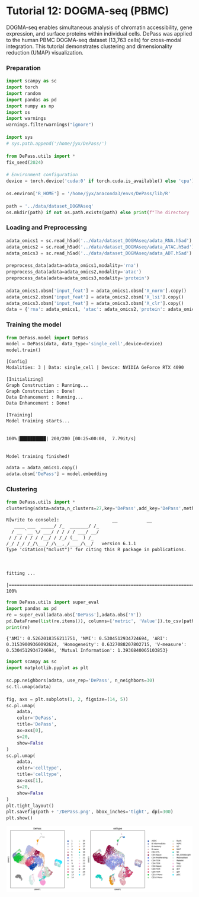 # Tutorial 12: DOGMA-seq (PBMC)

DOGMA-seq enables simultaneous analysis of chromatin accessibility, gene expression, and surface proteins within individual cells. DePass was applied to the human PBMC DOGMA-seq dataset (13,763 cells) for cross-modal integration. This tutorial demonstrates clustering and dimensionality reduction (UMAP) visualization.

### Preparation


```python
import scanpy as sc
import torch
import random
import pandas as pd
import numpy as np
import os
import warnings
warnings.filterwarnings("ignore")

import sys
# sys.path.append('/home/jyx/DePass/')

from DePass.utils import *
fix_seed(2024)  

# Environment configuration
device = torch.device('cuda:0' if torch.cuda.is_available() else 'cpu')

os.environ['R_HOME'] = '/home/jyx/anaconda3/envs/DePass/lib/R'

path = '../data/dataset_DOGMAseq'
os.mkdir(path) if not os.path.exists(path) else print(f"The directory '{path}' already exists.\n")
```

### Loading and Preprocessing


```python
adata_omics1 = sc.read_h5ad('../data/dataset_DOGMAseq/adata_RNA.h5ad')
adata_omics2 = sc.read_h5ad('../data/dataset_DOGMAseq/adata_ATAC.h5ad')
adata_omics3 = sc.read_h5ad('../data/dataset_DOGMAseq/adata_ADT.h5ad')

preprocess_data(adata=adata_omics1,modality='rna')
preprocess_data(adata=adata_omics2,modality='atac')
preprocess_data(adata=adata_omics3,modality='protein')

adata_omics1.obsm['input_feat'] = adata_omics1.obsm['X_norm'].copy()
adata_omics2.obsm['input_feat'] = adata_omics2.obsm['X_lsi'].copy()
adata_omics3.obsm['input_feat'] = adata_omics3.obsm['X_clr'].copy()
data = {'rna': adata_omics1, 'atac': adata_omics2,'protein': adata_omics3}
```

### Training the model


```python
from DePass.model import DePass
model = DePass(data, data_type='single_cell',device=device)
model.train()
```

    [Config]
    Modalities: 3 | Data: single_cell | Device: NVIDIA GeForce RTX 4090 
    
    [Initializing]
    Graph Construction : Running...
    Graph Construction : Done!
    Data Enhancement : Running...
    Data Enhancement : Done!
    
    [Training]
    Model training starts...


    100%|██████████| 200/200 [00:25<00:00,  7.79it/s]


    Model training finished!
    



```python
adata = adata_omics1.copy()
adata.obsm['DePass'] = model.embedding
```

### Clustering


```python
from DePass.utils import *
clustering(adata=adata,n_clusters=27,key='DePass',add_key='DePass',method='mclust',use_pca=True)
```

    R[write to console]:                    __           __ 
       ____ ___  _____/ /_  _______/ /_
      / __ `__ \/ ___/ / / / / ___/ __/
     / / / / / / /__/ / /_/ (__  ) /_  
    /_/ /_/ /_/\___/_/\__,_/____/\__/   version 6.1.1
    Type 'citation("mclust")' for citing this R package in publications.
    


    fitting ...
      |======================================================================| 100%



```python
from DePass.utils import super_eval
import pandas as pd
re = super_eval(adata.obs['DePass'],adata.obs['Y'])
pd.DataFrame(list(re.items()), columns=['metric', 'Value']).to_csv(path + '/re.csv', sep='\t', index=True, float_format='%.6f')
print(re)
```

    {'AMI': 0.5262018356211751, 'NMI': 0.5304512934724694, 'ARI': 0.31539009360092624, 'Homogeneity': 0.6327088207802715, 'V-measure': 0.5304512934724694, 'Mutual Information': 1.3936840065103853}



```python
import scanpy as sc
import matplotlib.pyplot as plt

sc.pp.neighbors(adata, use_rep='DePass', n_neighbors=30)
sc.tl.umap(adata)

fig, axs = plt.subplots(1, 2, figsize=(14, 5))  
sc.pl.umap(
    adata, 
    color='DePass', 
    title='DePass', 
    ax=axs[0],   
    s=20, 
    show=False
)
sc.pl.umap(
    adata, 
    color='celltype', 
    title='celltype', 
    ax=axs[1],   
    s=20, 
    show=False
)
plt.tight_layout()
plt.savefig(path + '/DePass.png', bbox_inches='tight', dpi=300)
plt.show()
```


    
![png](12_files/12_12_0.png)
    

